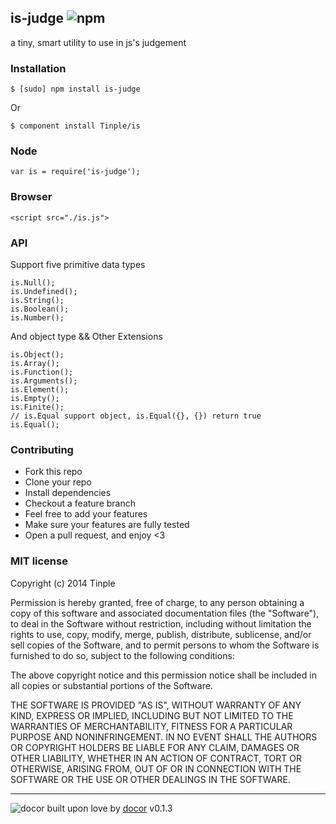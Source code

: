 ## is-judge ![npm](https://badge.fury.io/js/is-judge.png)

a tiny, smart utility to use in js&#39;s judgement

### Installation
````
$ [sudo] npm install is-judge
````

Or

````
$ component install Tinple/is
````

### Node
````
var is = require('is-judge');
````

### Browser
````
<script src="./is.js">
````

### API

Support five primitive data types
```
is.Null();
is.Undefined();
is.String();
is.Boolean();
is.Number();
```

And object type && Other Extensions
```
is.Object();
is.Array();
is.Function();
is.Arguments();
is.Element();
is.Empty();
is.Finite();
// is.Equal support object, is.Equal({}, {}) return true
is.Equal(); 
```

### Contributing
- Fork this repo
- Clone your repo
- Install dependencies
- Checkout a feature branch
- Feel free to add your features
- Make sure your features are fully tested
- Open a pull request, and enjoy <3

### MIT license
Copyright (c) 2014 Tinple

Permission is hereby granted, free of charge, to any person obtaining a copy
of this software and associated documentation files (the &quot;Software&quot;), to deal
in the Software without restriction, including without limitation the rights
to use, copy, modify, merge, publish, distribute, sublicense, and/or sell
copies of the Software, and to permit persons to whom the Software is
furnished to do so, subject to the following conditions:

The above copyright notice and this permission notice shall be included in
all copies or substantial portions of the Software.

THE SOFTWARE IS PROVIDED &quot;AS IS&quot;, WITHOUT WARRANTY OF ANY KIND, EXPRESS OR
IMPLIED, INCLUDING BUT NOT LIMITED TO THE WARRANTIES OF MERCHANTABILITY,
FITNESS FOR A PARTICULAR PURPOSE AND NONINFRINGEMENT. IN NO EVENT SHALL THE
AUTHORS OR COPYRIGHT HOLDERS BE LIABLE FOR ANY CLAIM, DAMAGES OR OTHER
LIABILITY, WHETHER IN AN ACTION OF CONTRACT, TORT OR OTHERWISE, ARISING FROM,
OUT OF OR IN CONNECTION WITH THE SOFTWARE OR THE USE OR OTHER DEALINGS IN
THE SOFTWARE.

---
![docor](https://cdn1.iconfinder.com/data/icons/windows8_icons_iconpharm/26/doctor.png)
built upon love by [docor](https://github.com/turingou/docor.git) v0.1.3